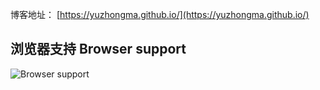 博客地址： [https://yuzhongma.github.io/](https://yuzhongma.github.io/)



## 浏览器支持 Browser support

![Browser support](http://iissnan.com/nexus/next/browser-support.png)